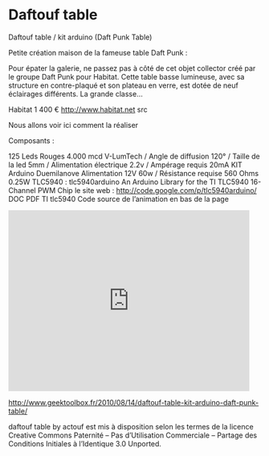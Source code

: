 Daftouf table
============

Daftouf table / kit arduino (Daft Punk Table)

Petite création maison de la fameuse table Daft Punk :

Pour épater la galerie, ne passez pas à côté de cet objet collector créé par le groupe Daft Punk pour Habitat. Cette table basse lumineuse, avec sa structure en contre-plaqué et son plateau en verre, est dotée de neuf éclairages différents. La grande classe…

Habitat 1 400 € http://www.habitat.net src

Nous allons voir ici comment la réaliser 

Composants :

125 Leds Rouges 4.000 mcd V-LumTech / Angle de diffusion 120° / Taille de la led 5mm / Alimentation électrique 2.2v / Ampérage requis 20mA
KIT Arduino Duemilanove
Alimentation 12V 60w / Résistance requise 560 Ohms 0.25W
TLC5940 : tlc5940arduino An Arduino Library for the TI TLC5940 16-Channel PWM Chip
le site web : http://code.google.com/p/tlc5940arduino/ DOC PDF TI tlc5940
Code source de l’animation en bas de la page


<iframe width="480" height="360" src="http://www.youtube.com/embed/1AoURgt6OxY" frameborder="0" allowfullscreen></iframe>


http://www.geektoolbox.fr/2010/08/14/daftouf-table-kit-arduino-daft-punk-table/




daftouf table by actouf est mis à disposition selon les termes de la licence Creative Commons Paternité – Pas d’Utilisation Commerciale – Partage des Conditions Initiales à l’Identique 3.0 Unported.
